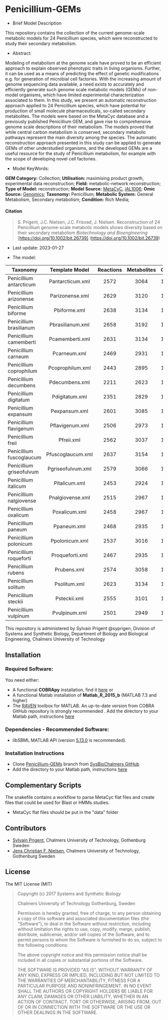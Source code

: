 # Penicillium-GEMs

- Brief Model Description

This repository contains the collection of the current genome-scale metabolic models for 24 Penicillium species, which were reconstructed to study their secondary metabolism.

- Abstract:

Modeling of metabolism at the genome scale have proved to be an efficient approach to explain observed phenotypic traits in living organisms. Further, it can be used as a means of predicting the effect of genetic modifications e.g. for generation of microbial cell factories. With the increasing amount of genome sequencing data available, a need exists to accurately and efficiently generate such genome scale metabolic models (GEMs) of non-model organisms, which have limited experimental characterization associated to them. In this study, we present an automatic reconstruction approach applied to 24 Penicillium species, which have potential for production of small molecule pharmaceuticals, so-called secondary metabolites. The models were based on the MetaCyc database and a previously published Penicillium GEM, and gave rise to comprehensive genome scale descriptions of their metabolism. The models proved that while central carbon metabolism is conserved, secondary metabolic pathways represent the main diversity among the species. The automatic reconstruction approach presented in this study can be applied to generate GEMs of other understudied organisms, and the developed GEMs are a useful resource for the study of Penicillium metabolism, for example with the scope of developing novel cell factories.
- Model KeyWords:

**GEM Category:** Collection; **Utilisation:** maximising product growth, experimental data reconstruction; **Field:** metabolic-network reconstruction; **Type of Model:** reconstruction; **Model Source:** [MetaCyC](http://metacyc.org/), [iAL1006](http://journals.plos.org/ploscompbiol/article?id=10.1371/journal.pcbi.1002980); **Omic Source:** [Genomics](https://www.nature.com/articles/nmicrobiol201744); **Taxonomy:** Penicillium; **Metabolic System:** General Metabolism, Secondary metabolism; **Condition:** Rich Media;

#### Citation 
 > S. Prigent, J.C. Nielsen, J.C. Frisvad, J. Nielsen. Reconstruction of 24 Penicillium genome-scale metabolic models shows diversity based on their secondary metabolism _Biotechnology and Bioengineering_ [https://doi.org/10.1002/bit.26739] (https://doi.org/10.1002/bit.26739)

- Last update: 2023-01-27

- The model:

|Taxonomy | Template Model | Reactions | Metabolites| Genes |
| ------------- |:-------------:|:-------------:|:-------------:|-----|
|Penicillium antarcticum|	Pantarcticum.xml|	2572|	3064|	1755|
|Penicillium arizonense|	Parizonense.xml|	2629|	3120|	1954|
|Penicillium biforme|	Pbiforme.xml|	2638|	3134|	1878|
|Penicillium brasilianum|	Pbrasilianum.xml|	2658|	3192|	1894|
|Penicillium camemberti|	Pcamemberti.xml|	2631|	3134|	1859|
|Penicillium carneum|	Pcarneum.xml|	2469|	2931|	1611|
|Penicillium coprophilum|	Pcoprophilum.xml|	2443|	2895|	1530|
|Penicillium decumbens|	Pdecumbens.xml|	2211|	2623|	1256|
|Penicillium digitatum|	Pdigitatum.xml|	2351|	2829|	1403|
|Penicillium expansum|	Pexpansum.xml|	2601|	3085|	1873|
|Penicillium flavigenum|	Pflavigenum.xml|	2506|	2973|	1712|
|Penicillium freii|	Pfreii.xml|	2562|	3037|	1766|
|Penicillium fuscoglaucum|	Pfuscoglaucum.xml|	2637|	3154|	1886|
|Penicillium griseofulvum|	Pgriseofulvum.xml|	2579|	3066|	1700|
|Penicillium italicum|	Pitalicum.xml|	2453|	2924|	1536|
|Penicillium nalgiovense|	Pnalgiovense.xml|	2515|	2967|	1677|
|Penicillium oxalicum|	Poxalicum.xml|	2458|	2967|	1435|
|Penicillium paneum|	Ppaneum.xml|	2468|	2935|	1581|
|Penicillium polonicum|	Ppolonicum.xml|	2537|	3016|	1727|
|Penicillium roqueforti|	Proqueforti.xml|	2467|	2935|	1611|
|Penicillium rubens|	Prubens.xml|	2574|	3058|	1771|
|Penicillium solitum|	Psolitum.xml|	2623|	3134|	1886|
|Penicillium steckii|	Psteckii.xml|	2555|	3101|	1748|
|Penicillium vulpinum|	Pvulpinum.xml|	2501|	2949|	1627|



This repository is administered by Sylvain Prigent @syprigen, Division of Systems and Synthetic Biology, Department of Biology and Biological Engineering, Chalmers University of Technology




## Installation

### Required Software:

You need either: 
  * A functional **COBRApy** installation, find it [here](https://cobrapy.readthedocs.io/en/latest/)
or
  * A functional Matlab installation of **Matlab_R_2015_b**  (MATLAB 7.3 and higher)
  * The [RAVEN](https://github.com/SysBioChalmers/RAVEN) toolbox for MATLAB. An up-to-date version from COBRA GitHub repository is strongly recommended . Add the directory to your Matlab path, instructions [here](https://se.mathworks.com/help/matlab/ref/addpath.html?requestedDomain=www.mathworks.com)

### Dependencies - Recommended Software:
* libSBML MATLAB API (version [5.13.0](https://sourceforge.net/projects/sbml/files/libsbml/5.13.0/stable/MATLAB%20interface/)  is recommended).


### Installation Instructions
* Clone [Penicillium-GEMs](https://github.com/SysBioChalmers/Penicillium-GEMs) branch from [SysBioChalmers GitHub](https://github.com/SysBioChalmers)
* Add the directory to your Matlab path, instructions [here](https://se.mathworks.com/help/matlab/ref/addpath.html?requestedDomain=www.mathworks.com)

## Complementary Scripts
The snakefile contains a workflow to parse MetaCyc flat files and create files that could be used for Blast or HMMs studies. 
- MetaCyc flat files should be put in the "data" folder

## Contributors
- [Sylvain Prigent](http://www.sysbio.se/profiles/Sylvain.html), Chalmers University of Technology, Gothenburg Sweden
- [Jens Christian F. Nielsen](http://www.sysbio.se/profiles/JensCh.html), Chalmers University of Technology, Gothenburg Sweden

## License
The MIT License (MIT)

> Copyright (c) 2017 Systems and Synthetic Biology
>
> Chalmers University of Technology Gothenburg, Sweden
>
>Permission is hereby granted, free of charge, to any person obtaining a copy
of this software and associated documentation files (the "Software"), to deal
in the Software without restriction, including without limitation the rights
to use, copy, modify, merge, publish, distribute, sublicense, and/or sell
copies of the Software, and to permit persons to whom the Software is
furnished to do so, subject to the following conditions:
>
>The above copyright notice and this permission notice shall be included in all
copies or substantial portions of the Software.
>
>THE SOFTWARE IS PROVIDED "AS IS", WITHOUT WARRANTY OF ANY KIND, EXPRESS OR
IMPLIED, INCLUDING BUT NOT LIMITED TO THE WARRANTIES OF MERCHANTABILITY,
FITNESS FOR A PARTICULAR PURPOSE AND NONINFRINGEMENT. IN NO EVENT SHALL THE
AUTHORS OR COPYRIGHT HOLDERS BE LIABLE FOR ANY CLAIM, DAMAGES OR OTHER
LIABILITY, WHETHER IN AN ACTION OF CONTRACT, TORT OR OTHERWISE, ARISING FROM,
OUT OF OR IN CONNECTION WITH THE SOFTWARE OR THE USE OR OTHER DEALINGS IN THE
SOFTWARE.
